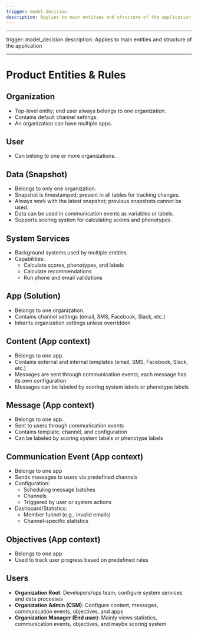 ```yaml
---
trigger: model_decision
description: Applies to main entities and structure of the application
---
```


---

trigger: model_decision
description: Applies to main entities and structure of the application

---

# Product Entities & Rules

## Organization

- Top-level entity; end user always belongs to one organization.
- Contains default channel settings.
- An organization can have multiple apps.

## User

- Can belong to one or more organizations.

## Data (Snapshot)

- Belongs to only one organization.
- Snapshot is timestamped; present in all tables for tracking changes.
- Always work with the latest snapshot; previous snapshots cannot be used.
- Data can be used in communication events as variables or labels.
- Supports scoring system for calculating scores and phenotypes.

## System Services

- Background systems used by multiple entities.
- Capabilities:
  - Calculate scores, phenotypes, and labels
  - Calculate recommendations
  - Run phone and email validations

## App (Solution)

- Belongs to one organization.
- Contains channel settings (email, SMS, Facebook, Slack, etc.)
- Inherits organization settings unless overridden

## Content (App context)

- Belongs to one app.
- Contains external and internal templates (email, SMS, Facebook, Slack, etc.)
- Messages are sent through communication events; each message has its own configuration
- Messages can be labeled by scoring system labels or phenotype labels

## Message (App context)

- Belongs to one app.
- Sent to users through communication events
- Contains template, channel, and configuration
- Can be labeled by scoring system labels or phenotype labels

## Communication Event (App context)

- Belongs to one app
- Sends messages to users via predefined channels
- Configuration:
  - Scheduling message batches
  - Channels
  - Triggered by user or system actions
- Dashboard/Statistics:
  - Member funnel (e.g., invalid emails)
  - Channel-specific statistics

## Objectives (App context)

- Belongs to one app
- Used to track user progress based on predefined rules

## Users

- **Organization Root**: Developers/ops team; configure system services and data processes
- **Organization Admin (CSM)**: Configure content, messages, communication events, objectives, and apps
- **Organization Manager (End user)**: Mainly views statistics, communication events, objectives, and maybe scoring system
